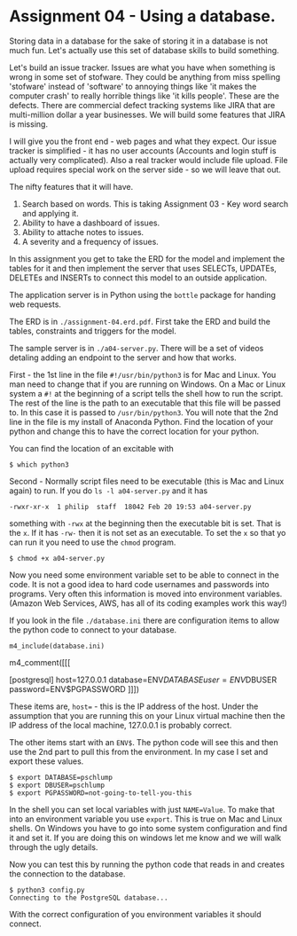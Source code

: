 
# Assignment 04 - Using a database.

Storing data in a database for the sake of storing it in a database is not much fun.
Let's actually use this set of database skills to build something.

Let's build an issue tracker.   Issues are what you have when something is wrong in
some set of stofware.  They could be anything from miss spelling 'stofware' instead
of 'software' to annoying things like 'it makes the computer crash' to really horrible things like 'it kills people'.   These are
the defects.  There are commercial defect tracking systems like JIRA that are multi-million
dollar a year businesses.   We will build some features that JIRA is missing.

I will give you the front end - web pages and what they expect.
Our issue tracker is simplified - it has no user accounts (Accounts and login stuff is
actually very complicated).   Also a real tracker would include file upload.  File upload
requires special work on the server side - so we will leave that out.

The nifty features that it will have.

1. Search based on words.  This is taking Assignment 03 - Key word search and applying it.
2. Ability to have a dashboard of issues.
3. Ability to attache notes to issues.
4. A severity and a frequency of issues.

In this assignment you get to take the ERD for the model and implement the tables for it
and then implement the server that uses SELECTs, UPDATEs, DELETEs and INSERTs to
connect this model to an outside application.

The application server is in Python using the `bottle` package for handing web
requests.

The ERD is in `./assignment-04.erd.pdf`.   First take the ERD and build the tables, constraints and
triggers for the model.

The sample server is in `./a04-server.py`.  There will be a set of videos detaling adding an
endpoint to the server and how that works.

First - the 1st line in the file `#!/usr/bin/python3` is for Mac and Linux.  You man need to change
that if you are running on Windows.   On a Mac or Linux system a `#!` at the beginning of a script tells
the shell how to run the script.  The rest of the line is the path to an executable that this file will
be passed to.  In this case it is passed to `/usr/bin/python3`.   You will note that the 2nd line in
the file is my install of Anaconda Python.    Find the location of your python and change this 
to have the correct location for your python.

You can find the location of an excitable with

```
$ which python3
```

Second - Normally script files need to be executable (this is Mac and Linux again) to run.
If you do `ls -l a04-server.py` and it has

```
-rwxr-xr-x  1 philip  staff  18042 Feb 20 19:53 a04-server.py
```

something with  `-rwx` at the beginning then the executable bit is set.   That is the `x`.
If it has `-rw-` then it is not set as an executable.  To set the `x` so that yo can run it
you need to use the `chmod` program.

```
$ chmod +x a04-server.py
```

Now you need some environment variable set to be able to connect in the code.  It is not
a good idea to hard code usernames and passwords into programs.   Very often this information
is moved into environment variables.  (Amazon Web Services, AWS, has all of its coding examples
work this way!)

If you look in the file `./database.ini` there are configuration items to allow the python code
to connect to your database.

```
m4_include(database.ini)
```

m4_comment([[[

[postgresql]
host=127.0.0.1
database=ENV$DATABASE
user=ENV$DBUSER
password=ENV$PGPASSWORD
]]])

These items are, `host=` - this is the IP address of the host.  Under the assumption that you 
are running this on your Linux virtual machine then the IP address of the local machine, 127.0.0.1
is probably correct.

The other items start with an `ENV$`.  The python code will see this and then use the 2nd part to
pull this from the environment.   In my case I set and export these values.

```
$ export DATABASE=pschlump
$ export DBUSER=pschlump
$ export PGPASSWORD=not-going-to-tell-you-this
```

In the shell you can set local variables with just `NAME=Value`.  To make that into an environment
variable you use `export`.  This is true on Mac and Linux shells.   On Windows you have to go 
into some system configuration and find it and set it.  If you are doing this on windows
let me know and we will walk through the ugly details.

Now you can test this by running the python code that reads in and creates the connection to the database.


```
$ python3 config.py         
Connecting to the PostgreSQL database...
```

With the correct configuration of you environment variables it should connect.



